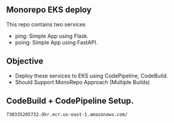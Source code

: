 ## Monorepo EKS deploy 
This repo contains two services
- ping: Simple App using Flask.
- poing: Simple App using FastAPI.
## Objective
- Deploy these services to EKS using CodePipeline, CodeBuild.
- Should Support MonoRepo Approach (Multiple Builds)

## CodeBuild + CodePipeline Setup.
```
730335205732.dkr.ecr.us-east-1.amazonaws.com/
```
